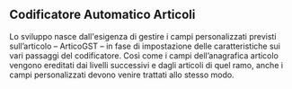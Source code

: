 **Codificatore Automatico Articoli**
------------------------------------

Lo sviluppo nasce dall'esigenza di gestire i campi personalizzati previsti sull’articolo – ArticoGST – in fase di impostazione delle caratteristiche sui vari passaggi del codificatore.
Così come i campi dell’anagrafica articolo vengono ereditati dai livelli successivi e dagli articoli di quel ramo, anche i campi personalizzati devono venire trattati allo stesso modo.

